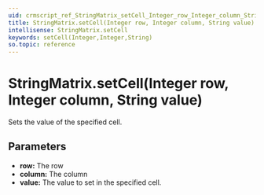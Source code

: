 ```yaml
---
uid: crmscript_ref_StringMatrix_setCell_Integer_row_Integer_column_String_value
title: StringMatrix.setCell(Integer row, Integer column, String value)
intellisense: StringMatrix.setCell
keywords: setCell(Integer,Integer,String)
so.topic: reference
---
```


# StringMatrix.setCell(Integer row, Integer column, String value)

Sets the value of the specified cell.

## Parameters

* **row:** The row
* **column:** The column
* **value:** The value to set in the specified cell.

